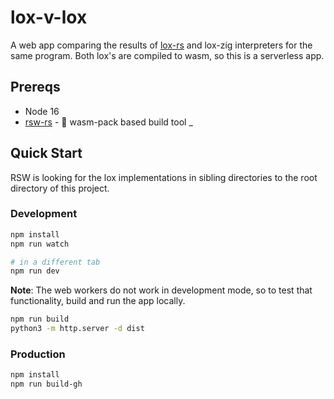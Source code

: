 # lox-v-lox

A web app comparing the results of [lox-rs](https://github.com/mcmcgrath13/lox-rs) and lox-zig interpreters for the same program.  Both lox's are compiled to wasm, so this is a serverless app.

## Prereqs

- Node 16
- [rsw-rs](https://github.com/rwasm/rsw-rs) - 🦞 wasm-pack based build tool
_

## Quick Start

RSW is looking for the lox implementations in sibling directories to the root directory of this project.

### Development
```bash
npm install
npm run watch

# in a different tab
npm run dev
```

**Note**: The web workers do not work in development mode, so to test that functionality, build and run the app locally.

```bash
npm run build
python3 -m http.server -d dist
```

### Production
```bash
npm install
npm run build-gh
```
